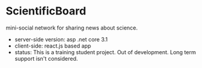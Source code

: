 # ScientificBoard
 mini-social network for sharing news about science.
 * server-side version: asp .net core 3.1
 * client-side: react.js based app
 * status: This is a training student project. Out of development. Long term support isn't considered. 
 
